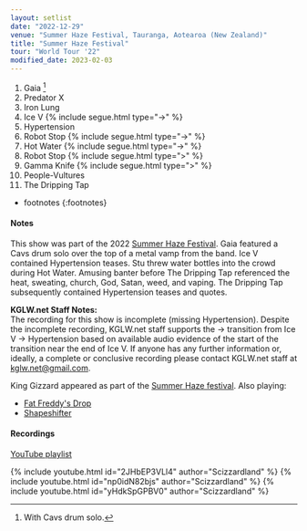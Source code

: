 ```yaml
---
layout: setlist
date: "2022-12-29"
venue: "Summer Haze Festival, Tauranga, Aotearoa (New Zealand)"
title: "Summer Haze Festival"
tour: "World Tour '22"
modified_date: 2023-02-03
---
```


1. Gaia
   [^1]
2. Predator X
3. Iron Lung
4. Ice V
   {% include segue.html type="->" %}
5. Hypertension
6. Robot Stop
   {% include segue.html type="->" %}
7. Hot Water
   {% include segue.html type="->" %}
8. Robot Stop
   {% include segue.html type=">" %}
9. Gamma Knife
   {% include segue.html type=">" %}
10. People-Vultures
11. The Dripping Tap

<!--snippet-->

[^1]: With Cavs drum solo.
* footnotes
{:footnotes}

#### Notes

This show was part of the 2022 [Summer Haze Festival](https://summerhazenz.com/). Gaia featured a Cavs drum solo over the top of a metal vamp from the band. Ice V contained Hypertension teases. Stu threw water bottles into the crowd during Hot Water. Amusing banter before The Dripping Tap referenced the heat, sweating, church, God, Satan, weed, and vaping. The Dripping Tap subsequently contained Hypertension teases and quotes.

**KGLW.net Staff Notes:**  
The recording for this show is incomplete (missing Hypertension). Despite the incomplete recording, KGLW.net staff supports the -> transition from Ice V  -> Hypertension based on available audio evidence of the start of the transition near the end of Ice V. If anyone has any further information or, ideally, a complete or conclusive recording please contact KGLW.net staff at [kglw.net@gmail.com](email:kglw.net@gmail.com).

King Gizzard appeared as part of the [Summer Haze festival](https://summerhazenz.com/).
Also playing:
* [Fat Freddy's Drop](https://www.fatfreddysdrop.com/)
* [Shapeshifter](https://shapeshifter.co.nz/)

#### Recordings

[YouTube playlist](https://www.youtube.com/playlist?list=PLKV-LnsZiOo-u7Bd3nCKXtm6BJY3kNpaj)

{% include youtube.html id="2JHbEP3VLl4" author="Scizzardland" %}
{% include youtube.html id="np0idN82bjs" author="Scizzardland" %}
{% include youtube.html id="yHdkSpGPBV0" author="Scizzardland" %}
